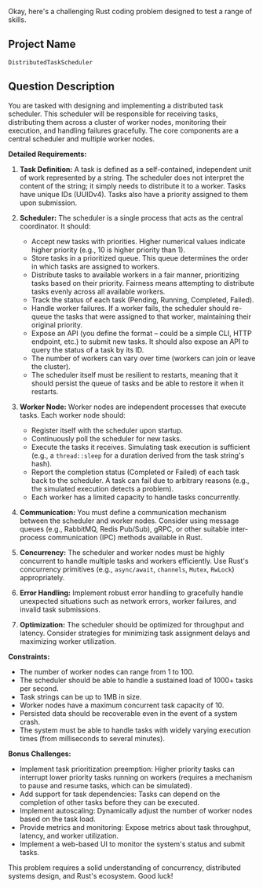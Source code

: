 Okay, here's a challenging Rust coding problem designed to test a range of skills.

## Project Name

```
DistributedTaskScheduler
```

## Question Description

You are tasked with designing and implementing a distributed task scheduler. This scheduler will be responsible for receiving tasks, distributing them across a cluster of worker nodes, monitoring their execution, and handling failures gracefully.  The core components are a central scheduler and multiple worker nodes.

**Detailed Requirements:**

1.  **Task Definition:** A task is defined as a self-contained, independent unit of work represented by a string.  The scheduler does not interpret the content of the string; it simply needs to distribute it to a worker.  Tasks have unique IDs (UUIDv4). Tasks also have a priority assigned to them upon submission.

2.  **Scheduler:** The scheduler is a single process that acts as the central coordinator.  It should:
    *   Accept new tasks with priorities. Higher numerical values indicate higher priority (e.g., 10 is higher priority than 1).
    *   Store tasks in a prioritized queue. This queue determines the order in which tasks are assigned to workers.
    *   Distribute tasks to available workers in a fair manner, prioritizing tasks based on their priority.  Fairness means attempting to distribute tasks evenly across all available workers.
    *   Track the status of each task (Pending, Running, Completed, Failed).
    *   Handle worker failures. If a worker fails, the scheduler should re-queue the tasks that were assigned to that worker, maintaining their original priority.
    *   Expose an API (you define the format – could be a simple CLI, HTTP endpoint, etc.) to submit new tasks. It should also expose an API to query the status of a task by its ID.
    *   The number of workers can vary over time (workers can join or leave the cluster).
    *   The scheduler itself must be resilient to restarts, meaning that it should persist the queue of tasks and be able to restore it when it restarts.

3.  **Worker Node:** Worker nodes are independent processes that execute tasks.  Each worker node should:
    *   Register itself with the scheduler upon startup.
    *   Continuously poll the scheduler for new tasks.
    *   Execute the tasks it receives. Simulating task execution is sufficient (e.g., a `thread::sleep` for a duration derived from the task string's hash).
    *   Report the completion status (Completed or Failed) of each task back to the scheduler.  A task can fail due to arbitrary reasons (e.g., the simulated execution detects a problem).
    *   Each worker has a limited capacity to handle tasks concurrently.

4.  **Communication:** You must define a communication mechanism between the scheduler and worker nodes. Consider using message queues (e.g., RabbitMQ, Redis Pub/Sub), gRPC, or other suitable inter-process communication (IPC) methods available in Rust.

5.  **Concurrency:** The scheduler and worker nodes must be highly concurrent to handle multiple tasks and workers efficiently.  Use Rust's concurrency primitives (e.g., `async/await`, `channels`, `Mutex`, `RwLock`) appropriately.

6.  **Error Handling:** Implement robust error handling to gracefully handle unexpected situations such as network errors, worker failures, and invalid task submissions.

7.  **Optimization:** The scheduler should be optimized for throughput and latency. Consider strategies for minimizing task assignment delays and maximizing worker utilization.

**Constraints:**

*   The number of worker nodes can range from 1 to 100.
*   The scheduler should be able to handle a sustained load of 1000+ tasks per second.
*   Task strings can be up to 1MB in size.
*   Worker nodes have a maximum concurrent task capacity of 10.
*   Persisted data should be recoverable even in the event of a system crash.
*   The system must be able to handle tasks with widely varying execution times (from milliseconds to several minutes).

**Bonus Challenges:**

*   Implement task prioritization preemption: Higher priority tasks can interrupt lower priority tasks running on workers (requires a mechanism to pause and resume tasks, which can be simulated).
*   Add support for task dependencies: Tasks can depend on the completion of other tasks before they can be executed.
*   Implement autoscaling: Dynamically adjust the number of worker nodes based on the task load.
*   Provide metrics and monitoring: Expose metrics about task throughput, latency, and worker utilization.
*   Implement a web-based UI to monitor the system's status and submit tasks.

This problem requires a solid understanding of concurrency, distributed systems design, and Rust's ecosystem. Good luck!
